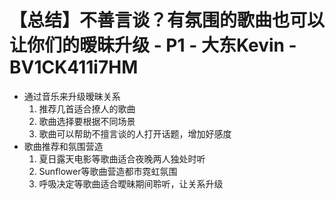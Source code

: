 # 【总结】不善言谈？有氛围的歌曲也可以让你们的暧昧升级 - P1 - 大东Kevin - BV1CK411i7HM

-   通过音乐来升级暧昧关系
    1.  推荐几首适合撩人的歌曲
    2.  歌曲选择要根据不同场景
    3.  歌曲可以帮助不擅言谈的人打开话题，增加好感度
-   歌曲推荐和氛围营造
    1.  夏日露天电影等歌曲适合夜晚两人独处时听
    2.  Sunflower等歌曲营造都市霓虹氛围
    3.  呼吸决定等歌曲适合曖昧期间聆听，让关系升级